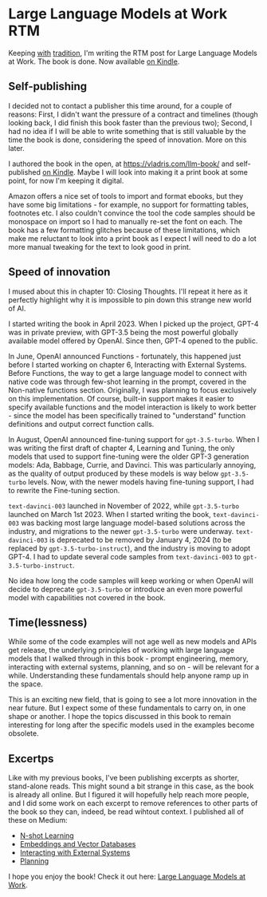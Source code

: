 # Large Language Models at Work RTM

Keeping [with](https://vladris.com/blog/2019/10/16/programming-with-types-rtm.html)
[tradition](https://vladris.com/blog/2021/06/21/data-engineering-on-azure-rtm.html),
I'm writing the RTM post for Large Language Models at Work. The book is done.
Now available [on Kindle](https://www.amazon.com/dp/B0CLSSM8RL).

## Self-publishing

I decided not to contact a publisher this time around, for a couple of reasons:
First, I didn't want the pressure of a contract and timelines (though looking
back, I did finish this book faster than the previous two); Second, I had no
idea if I will be able to write something that is still valuable by the time
the book is done, considering the speed of innovation. More on this later.

I authored the book in the open, at <https://vladris.com/llm-book/> and
self-published [on Kindle](https://www.amazon.com/dp/B0CLSSM8RL). Maybe I will
look into making it a print book at some point, for now I'm keeping it digital.

Amazon offers a nice set of tools to import and format ebooks, but they have
some big limitations - for example, no support for formatting tables, footnotes
etc. I also couldn't convince the tool the code samples should be monospace on
import so I had to manually re-set the font on each. The book has a few
formatting glitches because of these limitations, which make me reluctant to
look into a print book as I expect I will need to do a lot more manual tweaking
for the text to look good in print.

## Speed of innovation

I mused about this in chapter 10: Closing Thoughts. I'll repeat it here as it
perfectly highlight why it is impossible to pin down this strange new world of
AI.

I started writing the book in April 2023. When I picked up the project, GPT-4
was in private preview, with GPT-3.5 being the most powerful globally available
model offered by OpenAI. Since then, GPT-4 opened to the public.

In June, OpenAI announced Functions - fortunately, this happened just before I
started working on chapter 6, Interacting with External Systems. Before
Functions, the way to get a large language model to connect with native code was
through few-shot learning in the prompt, covered in the Non-native functions
section. Originally, I was planning to focus exclusively on this implementation.
Of course, built-in support makes it easier to specify available functions and
the model interaction is likely to work better - since the model has been
specifically trained to "understand" function definitions and output correct
function calls.

In August, OpenAI announced fine-tuning support for `gpt-3.5-turbo`. When I was
writing the first draft of chapter 4, Learning and Tuning, the only models that
used to support fine-tuning were the older GPT-3 generation models: Ada,
Babbage, Currie, and Davinci. This was particularly annoying, as the quality of
output produced by these models is way below `gpt-3.5-turbo` levels. Now, with
the newer models having fine-tuning support, I had to rewrite the Fine-tuning
section.

`text-davinci-003` launched in November of 2022, while `gpt-3.5-turbo` launched
on March 1st 2023. When I started writing the book, `text-davinci-003` was
backing most large language model-based solutions across the industry, and
migrations to the newer `gpt-3.5-turbo` were underway. `text-davinci-003` is
deprecated to be removed by January 4, 2024 (to be replaced by
`gpt-3.5-turbo-instruct`), and the industry is moving to adopt GPT-4. I had to
update several code samples from `text-davinci-003` to `gpt-3.5-turbo-instruct`.

No idea how long the code samples will keep working or when OpenAI will decide
to deprecate `gpt-3.5-turbo` or introduce an even more powerful model with
capabilities not covered in the book.

## Time(lessness)

While some of the code examples will not age well as new models and APIs get
release, the underlying principles of working with large language models that I
walked through in this book - prompt engineering, memory, interacting with
external systems, planning, and so on - will be relevant for a while.
Understanding these fundamentals should help anyone ramp up in the space.

This is an exciting new field, that is going to see a lot more innovation in
the near future. But I expect some of these fundamentals to carry on, in one
shape or another. I hope the topics discussed in this book to remain
interesting for long after the specific models used in the examples become
obsolete.

## Excertps

Like with my previous books, I've been publishing excerpts as shorter,
stand-alone reads. This might sound a bit strange in this case, as the book
is already all online. But I figured it will hopefully help reach more
people, and I did some work on each excerpt to remove references to other
parts of the book so they can, indeed, be read wihtout context. I published
all of these on Medium:

* [N-shot Learning](https://medium.com/@vladris/n-shot-learning-f9bc0d670a41)
* [Embeddings and Vector Databases](https://medium.com/@vladris/embeddings-and-vector-databases-732f9927b377)
* [Interacting with External Systems](https://medium.com/@vladris/interacting-with-external-systems-1951e820b2e7)
* [Planning](https://medium.com/@vladris/planning-d00cc124868f)

I hope you enjoy the book! Check it out here: [Large Language Models at Work](https://www.amazon.com/dp/B0CLSSM8RL).
